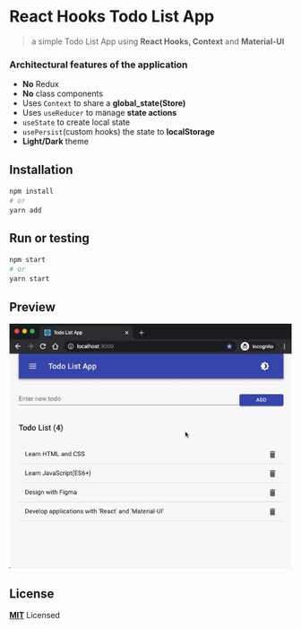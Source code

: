 # React Hooks Todo List App
> a simple Todo List App using **React Hooks, Context** and **Material-UI**

### Architectural features of the application
- **No** Redux
- **No** class components
- Uses `Context` to share a **global_state(Store)**
- Uses `useReducer` to manage **state actions**
- `useState` to create local state
- `usePersist`(custom hooks) the state to **localStorage**
-  **Light/Dark** theme

## Installation

```sh
npm install
# or
yarn add
```

## Run or testing

```sh
npm start
# or
yarn start
```
## Preview

![TodoListApp](https://github.com/frekans7/react-hooks-todo-app/blob/master/TodoListApp.gif)

## License

**[MIT](LICENSE)** Licensed
